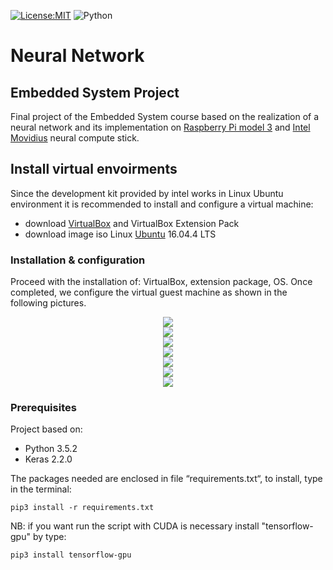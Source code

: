 [![License:MIT](https://img.shields.io/packagist/l/doctrine/orm.svg)](License.md)
![Python](https://img.shields.io/badge/Python-3.5-orange.svg)
# Neural Network

## Embedded System Project

Final project of the Embedded System course based on the realization of a neural network and its implementation on
[Raspberry Pi model 3](https://www.raspberrypi.org/products/raspberry-pi-3-model-b/) and [Intel Movidius](https://software.intel.com/en-us/neural-compute-stick) neural compute stick.

## Install virtual envoirments
Since the development kit provided by intel works in Linux Ubuntu environment it is recommended to install and configure a virtual machine:
+ download [VirtualBox](https://www.virtualbox.org/wiki/Downloads) and VirtualBox Extension Pack
+ download image iso Linux [Ubuntu](https://www.ubuntu-it.org/download) 16.04.4 LTS

### Installation & configuration
Proceed with the installation of: VirtualBox, extension package, OS.
Once completed, we configure the virtual guest machine as shown in the following pictures.

<div style="text-align:center"><img src ="https://github.com/frank1789/NeuralNetworks/blob/feature/readme/img/fig1.png" /></div>
<div style="text-align:center"><img src ="https://github.com/frank1789/NeuralNetworks/blob/feature/readme/img/fig2.png" /></div>
<div style="text-align:center"><img src ="https://github.com/frank1789/NeuralNetworks/blob/feature/readme/img/fig3.png" /></div>
<div style="text-align:center"><img src ="https://github.com/frank1789/NeuralNetworks/blob/feature/readme/img/fig4.png" /></div>
<div style="text-align:center"><img src ="https://github.com/frank1789/NeuralNetworks/blob/feature/readme/img/fig5.png" /></div>
<div style="text-align:center"><img src ="https://github.com/frank1789/NeuralNetworks/blob/feature/readme/img/fig6.png" /></div>
<div style="text-align:center"><img src ="https://github.com/frank1789/NeuralNetworks/blob/feature/readme/img/fig7.png" /></div>


### Prerequisites
Project based on:

+ Python 3.5.2
+ Keras 2.2.0

The packages needed are enclosed in file “requirements.txt“, to install, type in the terminal:
```shell
pip3 install -r requirements.txt
```

NB: if you want run the script with CUDA is necessary install "tensorflow-gpu" by type:
```shell
pip3 install tensorflow-gpu
```
